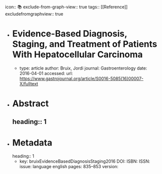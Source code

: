 icon:: 📚
exclude-from-graph-view:: true
tags:: [[Reference]]
excludefromgraphview:: true

- # Evidence-Based Diagnosis, Staging, and Treatment of Patients With Hepatocellular Carcinoma
	- type: article
	  author: Bruix, Jordi
	  journal: Gastroenterology
	  date: 2016-04-01
	  accessed: 
	  url: https://www.gastrojournal.org/article/S0016-5085(16)00007-X/fulltext
- # Abstract
  heading:: 1
	-
- # Metadata
  heading:: 1
	- key: bruixEvidenceBasedDiagnosisStaging2016
	  DOI: 
	  ISBN: 
	  ISSN: 
	  issue: 
	  language english
	  pages: 835–853
	  version: